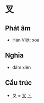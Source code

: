 # 叉

## Phát âm
* Hán Việt: xoa

## Nghĩa
* đâm xiên

## Cấu trúc
* 叉 = [又](又.md) [丶](丶.md)

<script>window.HANZI_FIELD='叉';</script>